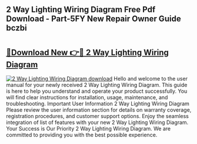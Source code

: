 ## 2 Way Lighting Wiring Diagram Free Pdf Download - Part-5FY New Repair Owner Guide bczbi

# <h2><a href="http://dftm7s.blite.top/?on=2+Way+Lighting+Wiring+Diagram">🔗Download New 👉🔴 2 Way Lighting Wiring Diagram</a></h2>

[![2 Way Lighting Wiring Diagram download](https://i.imgur.com/lujVjoI.png)](http://dftm7s.blite.top/?on=2+Way+Lighting+Wiring+Diagram)
Hello and welcome to the user manual for your newly received 2 Way Lighting Wiring Diagram. This guide is here to help you understand and operate your product successfully. You will find clear instructions for installation, usage, maintenance, and troubleshooting. Important User Information 2 Way Lighting Wiring Diagram Please review the user information section for details on warranty coverage, registration procedures, and customer support options. Enjoy the seamless integration of list of features with your new 2 Way Lighting Wiring Diagram. Your Success is Our Priority 2 Way Lighting Wiring Diagram. We are committed to providing you with the best possible experience.
